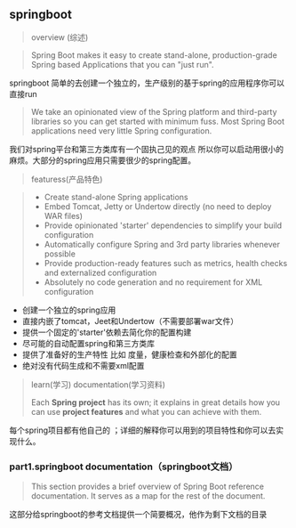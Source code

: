## springboot

> overview (综述)

>Spring Boot makes it easy to create stand-alone, production-grade Spring based Applications that you can "just run".

springboot 简单的去创建一个独立的，生产级别的基于spring的应用程序你可以直接run

>We take an opinionated view of the Spring platform and third-party libraries so you can get started with minimum fuss. Most Spring Boot applications need very little Spring configuration.

我们对spring平台和第三方类库有一个固执己见的观点 所以你可以启动用很小的麻烦。大部分的spring应用只需要很少的spring配置。

>featuress(产品特色)

>- Create stand-alone Spring applications
>- Embed Tomcat, Jetty or Undertow directly (no need to deploy WAR files)
>- Provide opinionated 'starter' dependencies to simplify your build configuration
>- Automatically configure Spring and 3rd party libraries whenever possible
>- Provide production-ready features such as metrics, health checks and externalized configuration
>- Absolutely no code generation and no requirement for XML configuration

- 创建一个独立的spring应用
- 直接内嵌了tomcat，Jeet和Undertow（不需要部署war文件）
- 提供一个固定的'starter'依赖去简化你的配置构建
- 尽可能的自动配置spring和第三方类库
- 提供了准备好的生产特性 比如 度量，健康检查和外部化的配置
- 绝对没有代码生成和不需要xml配置

> learn(学习) 	documentation(学习资料)  
>
> Each **Spring project** has its own; it explains in great details how you can use **project features** and what you can achieve with them.

每个spring项目都有他自己的 ；详细的解释你可以用到的项目特性和你可以去实现什么。



### part1.springboot documentation（springboot文档）

> This section provides a brief overview of Spring Boot reference documentation. It serves as a map for the rest of the document.

这部分给springboot的参考文档提供一个简要概况，他作为剩下文档的目录

